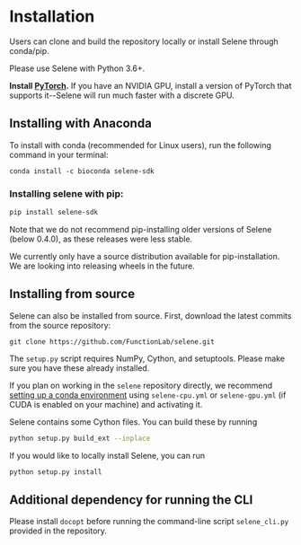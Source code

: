 # Installation

Users can clone and build the repository locally or install Selene through conda/pip. 

Please use Selene with Python 3.6+.

**Install [PyTorch](https://pytorch.org/get-started/locally/).** If you have an NVIDIA GPU, install a version of PyTorch that supports it--Selene will run much faster with a discrete GPU.

## Installing with Anaconda

To install with conda (recommended for Linux users), run the following command in your terminal:
```
conda install -c bioconda selene-sdk
```

### Installing selene with pip:

```sh
pip install selene-sdk
```

Note that we do not recommend pip-installing older versions of Selene (below 0.4.0), as these releases were less stable. 

We currently only have a source distribution available for pip-installation. We are looking into releasing wheels in the future. 

## Installing from source

Selene can also be installed from source.
First, download the latest commits from the source repository:
```
git clone https://github.com/FunctionLab/selene.git
```

The `setup.py` script requires NumPy, Cython, and setuptools. Please make sure you have these already installed.

If you plan on working in the `selene` repository directly, we recommend [setting up a conda environment](https://conda.io/docs/user-guide/tasks/manage-environments.html#creating-an-environment-from-an-environment-yml-file) using `selene-cpu.yml` or `selene-gpu.yml` (if CUDA is enabled on your machine) and activating it.

Selene contains some Cython files. You can build these by running
```sh
python setup.py build_ext --inplace
```

If you would like to locally install Selene, you can run
```sh
python setup.py install
```

## Additional dependency for running the CLI 

Please install `docopt` before running the command-line script `selene_cli.py` provided in the repository.
